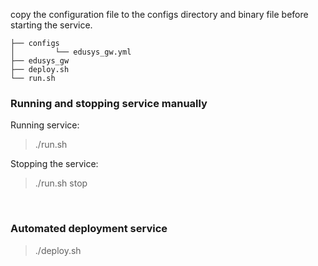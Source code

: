 
copy the configuration file to the configs directory and binary file before starting the service.

```
├── configs
│         └── edusys_gw.yml
├── edusys_gw
├── deploy.sh
└── run.sh
```

### Running and stopping service manually

Running service:

> ./run.sh

Stopping the service:

> ./run.sh stop

<br>

### Automated deployment service

> ./deploy.sh
